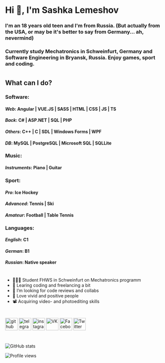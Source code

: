 # Hi 👋, I'm Sashka Lemeshov

### I'm an 18 years old teen and I'm from Russia. (But actually from the USA, or may be it's better to say from Germany... ah, nevermind)

### Currently study Mechatronics in Schweinfurt, Germany and Software Engineering in Bryansk, Russia. Enjoy games, sport and coding.

#

## What can I do?

### **Software**:

#### _**Web**_: Angular | VUE.JS | SASS | HTML | CSS | JS | TS

#### _**Back**_: C# | ASP.NET | SQL | PHP

#### _**Others**_: C++ | C | SDL | Windows Forms | WPF

#### _**DB**_: MySQL | PostgreSQL | Microsoft SQL | SQLLite

### **Music**:

#### **_Instruments_**: Piano | Guitar

### **Sport**:

#### **_Pro_**: Ice Hockey

#### **_Advanced_**: Tennis | Ski

#### **_Amateur_**: Football | Table Tennis

### **Languages**:

#### _**English**_: C1

#### _**German**_: B1

#### _**Russian**_: Native speaker

#

- 👨🏻‍🎓 Student FHWS in Schweinfurt on Mechatronics programm
- 🌱 Learing coding and freelancing a bit
- 🤔 I’m looking for code reviews and collabs
- 🌠 Love vivid and positive people
- 📽 Acquiring video- and photoediting skills

#

[<img src='https://cdn.jsdelivr.net/npm/simple-icons@3.0.1/icons/github.svg' alt='github' height='40'>](https://github.com/Allemeshov) [<img src='https://cdn.jsdelivr.net/npm/simple-icons@3.0.1/icons/telegram.svg' alt='telegram' height='40'>](https://t.me/aya_lemesh) [<img src='https://cdn.jsdelivr.net/npm/simple-icons@3.0.1/icons/instagram.svg' alt='instagram' height='40'>](https://www.instagram.com/__15_lemeshkun/) [<img src='https://cdn.jsdelivr.net/npm/simple-icons@3.0.1/icons/vk.svg' alt='VK' height='40'>](https://vk.com/lemesh_kun) [<img src='https://cdn.jsdelivr.net/npm/simple-icons@3.0.1/icons/facebook.svg' alt='Facebook' height='40'>](https://www.facebook.com/alexander.lemeshov) [<img src='https://cdn.jsdelivr.net/npm/simple-icons@3.0.1/icons/twitter.svg' alt='Twitter' height='40'>](https://twitter.com/xl_mathsteachka)

#

![GitHub stats](https://github-readme-stats.vercel.app/api?username=Allemeshov&show_icons=true)

![Profile views](https://gpvc.arturio.dev/Allemeshov)
